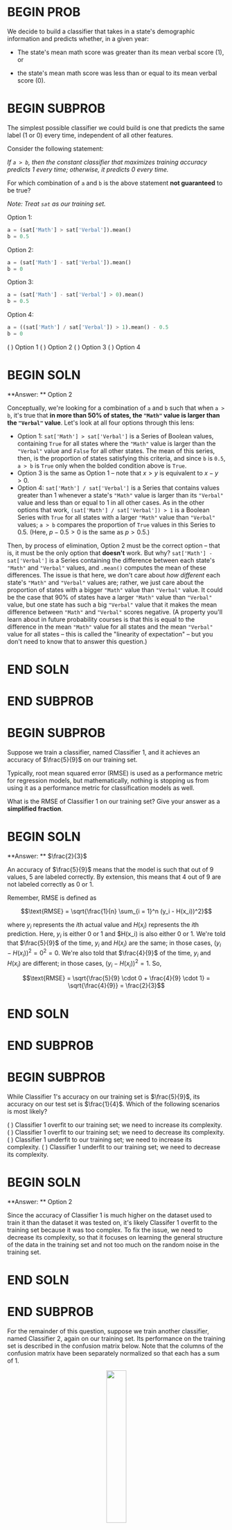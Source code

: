 # BEGIN PROB

We decide to build a classifier that takes in a state's demographic information and predicts whether, in a given year:

-   The state's mean math score was greater than its mean verbal score (1), or

-   the state's mean math score was less than or equal to its mean verbal score (0).


# BEGIN SUBPROB
The simplest possible classifier we could build is one that predicts the same label (1 or 0) every time, independent of all other features.

Consider the following statement:

*If `a > b`, then the constant classifier that maximizes training accuracy predicts 1 every time; otherwise, it predicts 0 every time.*

For which combination of `a` and `b` is the above statement **not guaranteed** to be true? 

*Note: Treat `sat` as our training set.*

Option 1:
```py
a = (sat['Math'] > sat['Verbal']).mean()
b = 0.5
```

Option 2:
```py
a = (sat['Math'] - sat['Verbal']).mean()
b = 0
```

Option 3:
```py
a = (sat['Math'] - sat['Verbal'] > 0).mean()
b = 0.5
```

Option 4:
```py
a = ((sat['Math'] / sat['Verbal']) > 1).mean() - 0.5
b = 0
```

( ) Option 1
( ) Option 2
( ) Option 3
( ) Option 4

# BEGIN SOLN
**Answer: ** Option 2

Conceptually, we're looking for a combination of `a` and `b` such that when `a > b`, it's true that **in more than 50% of states, the `"Math"` value is larger than the `"Verbal"` value**. Let's look at all four options through this lens:

- Option 1: `sat['Math'] > sat['Verbal']` is a Series of Boolean values, containing `True` for all states where the `"Math"` value is larger than the `"Verbal"` value and `False` for all other states. The mean of this series, then, is the proportion of states satisfying this criteria, and since `b` is `0.5`, `a > b` is `True` only when the bolded condition above is `True`.
- Option 3 is the same as Option 1 – note that $x > y$ is equivalent to $x - y > 0$.
- Option 4: `sat['Math'] / sat['Verbal']` is a Series that contains values greater than 1 whenever a state's `"Math"` value is larger than its `"Verbal"` value and less than or equal to 1 in all other cases. As in the other options that work, `(sat['Math'] / sat['Verbal']) > 1` is a Boolean Series with `True` for all states with a larger `"Math"` value than `"Verbal"` values; `a > b` compares the proportion of `True` values in this Series to 0.5. (Here, $p - 0.5 > 0$ is the same as $p > 0.5$.)

Then, by process of elimination, Option 2 must be the correct option – that is, it must be the only option that **doesn't** work. But why? `sat['Math'] - sat['Verbal']` is a Series containing the difference between each state's `"Math"` and `"Verbal"` values, and `.mean()` computes the mean of these differences. The issue is that here, we don't care about _how different_ each state's `"Math"` and `"Verbal"` values are; rather, we just care about the proportion of states with a bigger `"Math"` value than `"Verbal"` value. It could be the case that 90% of states have a larger `"Math"` value than `"Verbal"` value, but one state has such a big `"Verbal"` value that it makes the mean difference between `"Math"` and `"Verbal"` scores negative. (A property you'll learn about in future probability courses is that this is equal to the difference in the mean `"Math"` value for all states and the mean `"Verbal"` value for all states – this is called the "linearity of expectation" – but you don't need to know that to answer this question.)

# END SOLN

# END SUBPROB

# BEGIN SUBPROB
Suppose we train a classifier, named Classifier 1, and it achieves an accuracy of $\frac{5}{9}$ on our training set.

Typically, root mean squared error (RMSE) is used as a performance metric for regression models, but mathematically, nothing is stopping us from using it as a performance metric for classification models as well. 

What is the RMSE of Classifier 1 on our training set? Give your answer as a **simplified fraction**.

# BEGIN SOLN
**Answer: ** $\frac{2}{3}$

An accuracy of $\frac{5}{9}$ means that the model is such that out of 9 values, 5 are labeled correctly. By extension, this means that 4 out of 9 are not labeled correctly as 0 or 1.

Remember, RMSE is defined as

$$\text{RMSE} = \sqrt{\frac{1}{n} \sum_{i = 1}^n (y_i - H(x_i))^2}$$

where $y_i$ represents the $i$th actual value and $H(x_i)$ represents the $i$th prediction. Here, $y_i$ is either 0 or 1 and $H(x_i) is also either 0 or 1. We're told that $\frac{5}{9}$ of the time, $y_i$ and $H(x_i)$ are the same; in those cases, $(y_i - H(x_i))^2 = 0^2 = 0$. We're also told that $\frac{4}{9}$ of the time, $y_i$ and $H(x_i)$ are different; in those cases, $(y_i - H(x_i))^2 = 1$. So,

$$\text{RMSE} = \sqrt{\frac{5}{9} \cdot 0 + \frac{4}{9} \cdot 1} = \sqrt{\frac{4}{9}} = \frac{2}{3}$$

# END SOLN

# END SUBPROB

# BEGIN SUBPROB

While Classifier 1's accuracy on our training set is $\frac{5}{9}$, its accuracy on our test set is $\frac{1}{4}$. Which of the following scenarios is most likely?

( ) Classifier 1 overfit to our training set; we need to increase its complexity.
( ) Classifier 1 overfit to our training set; we need to decrease its complexity.
( ) Classifier 1 underfit to our training set; we need to increase its complexity.
( ) Classifier 1 underfit to our training set; we need to decrease its complexity.

# BEGIN SOLN
**Answer: ** Option 2

Since the accuracy of Classifier 1 is much higher on the dataset used to train it than the dataset it was tested on, it's likely Classifer 1 overfit to the training set because it was too complex. To fix the issue, we need to decrease its complexity, so that it focuses on learning the general structure of the data in the training set and not too much on the random noise in the training set.

# END SOLN

# END SUBPROB

For the remainder of this question, suppose we train another classifier, named Classifier 2, again on our training set. Its performance on the training set is described in the confusion matrix below. Note that the columns of the confusion matrix have been separately normalized so that each has a sum of 1.

<center><img src='../assets/images/old-from-80/wi23-final/conf-matrix.png' width=30%></center>

# BEGIN SUBPROB
Suppose `conf` is the DataFrame above. Which of the following evaluates to a Series of length 2 whose only unique value is the number `1`?

( ) `conf.sum(axis=0)`
( ) `conf.sum(axis=1)`

# BEGIN SOLN
**Answer: ** Option 1

Note that the columns of `conf` sum to 1 – $0.9 + 0.1 = 1$, and $0.4 + 0.6 = 1$. To create a Series with just the value 1, then, we need to sum the columns of `conf`, which we can do using `conf.sum(axis=0)`. `conf.sum(axis=1)` would sum the rows of `conf`.

# END SOLN

# END SUBPROB

# BEGIN SUBPROB
Fill in the blank: the ___ of Classifier 2 is guaranteed to be 0.6.

( ) precision 
( ) recall
    
# BEGIN SOLN
**Answer: ** recall

The number 0.6 appears in the bottom-right corner of `conf`. Since  `conf` is column-normalized, the value 0.6 represents the proportion of values in the second column that were predicted to be 1. The second column contains values that were actually 1, so 0.6 is really **the proportion of values that were actually 1 that were predicted to be 1**, that is, $\frac{\text{actually 1 and predicted 1}}{\text{actually 1}}$. This is the definition of recall!

If you'd like to think in terms of true positives, etc., then remember that:
- True Positives (TP) are values that were actually 1 and were predicted to be 1.
- True Negatives (TN) are values that were actually 0 and were predicted to be 0.
- False Positives (FP) are values that were actually 0 and were predicted to be 1.
- False Negatives (FN) are values that were actually 1 and were predicted to be 0.

Recall is $\frac{\text{TP}}{\text{TP} + \text{FN}}$.


# END SOLN

# END SUBPROB

For your convenience, we show the column-normalized confusion matrix from the previous page below. You will need to use the specific numbers in this matrix when answering the following subpart.

<center><img src='../assets/images/old-from-80/wi23-final/conf-matrix.png' width=30%></center>

# BEGIN SUBPROB
Suppose a fraction $\alpha$ of the labels in the training set are actually 1 and the remaining $1 - \alpha$ are actually 0. The accuracy of Classifier 2 is 0.65. What is the value of $\alpha$? \textbf{Show your work in the box below, and give your answer as a simplified fraction in the box at the bottom of the page.}

Hint: If you're unsure on how to proceed, here are some guiding questions:

-    Suppose the number of $y$-values that are actually 1 is $A$ and that the number of $y$-values that are actually 0 is $B$. In terms of $A$ and $B$, what is the accuracy of Classifier 2? Remember, you'll need to refer to the numbers in the confusion matrix above.

-    What is the relationship between $A$, $B$, and $\alpha$? How does it simplify your calculation for the accuracy in the previous step?


# BEGIN SOLN
**Answer: ** $\frac{5}{6}$

Here is one way to solve this problem:

accuracy = $\frac{TP + TN}{TP + TN + FP + FN}$

Given the values from the confusion matrix:

accuracy = $\frac{0.6 \cdot \alpha + 0.9 \cdot (1 - \alpha)}{\alpha + (1 - \alpha)}$ \
accuracy = $\frac{0.6 \cdot \alpha + 0.9 - 0.9 \cdot \alpha}{1}$ \
accuracy = $0.9 - 0.3 \cdot \alpha$

Therefore:

0.65 = $0.9 - 0.3 \cdot \alpha$ \
$0.3 \cdot \alpha$  = $0.9 - 0.65$ \
$0.3 \cdot \alpha$  = $0.25$ \
$\alpha$  = $\frac{0.25}{0.3}$ \
$\alpha$  = $\frac{5}{6}$

# END SOLN

# END SUBPROB

# END PROB
